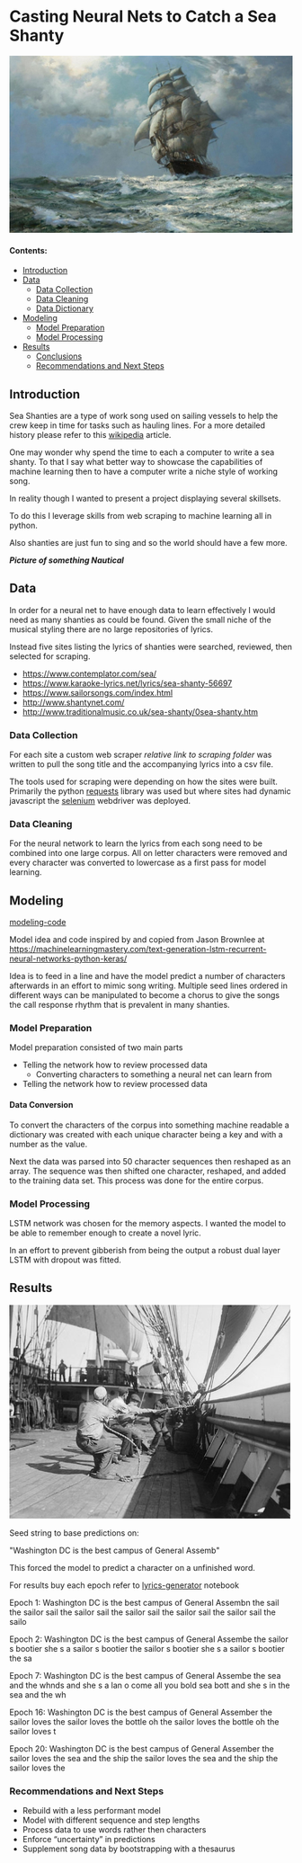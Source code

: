 # Casting Neural Nets to Catch a Sea Shanty

![ship-at-sea](./images/ship-at-sea-01.jpg)

#### Contents:
- [Introduction](#Introduction)
- [Data](#Data)
    * [Data Collection](#Data-Collection)
    * [Data Cleaning](#Data-Cleaning)
    * [Data Dictionary](#Data-Dictionary)
- [Modeling](#Modeling)
    * [Model Preparation](#Model-Preparation)
    * [Model Processing](#Model-Processing)
- [Results](#Results)
    * [Conclusions](#Conclusions)
    * [Recommendations and Next Steps](#Recommendations-and-Next-Steps)


## Introduction
Sea Shanties are a type of work song used on sailing vessels to help the crew keep in time for tasks such as hauling lines. For a more detailed history please refer to this [wikipedia](https://en.wikipedia.org/wiki/Sea_shanty) article.

One may wonder why spend the time to each a computer to write a sea shanty. To that I say what better way to showcase the capabilities of machine learning then to have a computer write a niche style of working song.

In reality though I wanted to present a project displaying several skillsets.

To do this I leverage skills from web scraping to machine learning all in python.

Also shanties are just fun to sing and so the world should have a few more.

***Picture of something Nautical***

## Data
In order for a neural net to have enough data to learn effectively I would need as many shanties as could be found. Given the small niche of the musical styling there are no large repositories of lyrics.

Instead five sites listing the lyrics of shanties were searched, reviewed, then selected for scraping.
- https://www.contemplator.com/sea/
- https://www.karaoke-lyrics.net/lyrics/sea-shanty-56697
- https://www.sailorsongs.com/index.html
- http://www.shantynet.com/
- http://www.traditionalmusic.co.uk/sea-shanty/0sea-shanty.htm

### Data Collection
For each site a custom web scraper *relative link to scraping folder* was written to pull the song title and the accompanying lyrics into a csv file.

The tools used for scraping were depending on how the sites were built. Primarily the python [requests](https://requests.readthedocs.io/en/master/) library was used but where sites had dynamic javascript the [selenium](https://www.selenium.dev/) webdriver was deployed.

### Data Cleaning
For the neural network to learn the lyrics from each song need to be combined into one large corpus. All on letter characters were removed and every character was converted to lowercase as a first pass for model learning.


## Modeling
[modeling-code](./code/model/model-building/model-building.ipynb)

Model idea and code inspired by and copied from Jason Brownlee at https://machinelearningmastery.com/text-generation-lstm-recurrent-neural-networks-python-keras/

Idea is to feed in a line and have the model predict a number of characters afterwards in an effort to mimic song writing. Multiple seed lines ordered in different ways can be manipulated to become a chorus to give the songs the call response rhythm that is prevalent in many shanties.

### Model Preparation
Model preparation consisted of two main parts
- Telling the network how to review processed data
  - Converting characters to something a neural net can learn from
- Telling the network how to review processed data

#### Data Conversion
To convert the characters of the corpus into something machine readable a dictionary was created with each unique character being a key and with a number as the value.

Next the data was parsed into 50 character sequences then reshaped as an array. The sequence was then shifted one character, reshaped, and added to the training data set. This process was done for the entire corpus.





### Model Processing

LSTM network was chosen for the memory aspects. I wanted the model to be able to remember enough to create a novel lyric.

In an effort to prevent gibberish from being the output a robust dual layer LSTM with dropout was fitted.



## Results

![working](./images/Halyards.jpg)

Seed string to base predictions on:

"Washington DC is the best campus of General Assemb"

This forced the model to predict a character on a unfinished word.

For results buy each epoch refer to [lyrics-generator](./code/mode/lyric-generation/lyrics-generator.ipynb) notebook

Epoch 1:
Washington DC is the best campus of General Assembn the sail the sailor sail the sailor sail the sailor sail the sailor sail the sailor sail the sailo

Epoch 2:
Washington DC is the best campus of General Assembe the sailor s bootier she s a sailor s bootier the sailor s bootier she s a sailor s bootier the sa

Epoch 7:
Washington DC is the best campus of General Assembe the sea and the whnds and she s a lan o come all you bold sea bott and she s in the sea and the wh

Epoch 16:
Washington DC is the best campus of General Assember the sailor loves the sailor loves the bottle oh the sailor loves the bottle oh the sailor loves t

Epoch 20:
Washington DC is the best campus of General Assember the sailor loves the sea and the ship the sailor loves the sea and the ship the sailor loves the

### Recommendations and Next Steps
- Rebuild with a less performant model
- Model with different sequence and step lengths
- Process data to use words rather then characters
- Enforce “uncertainty” in predictions
- Supplement song data by bootstrapping with a thesaurus
